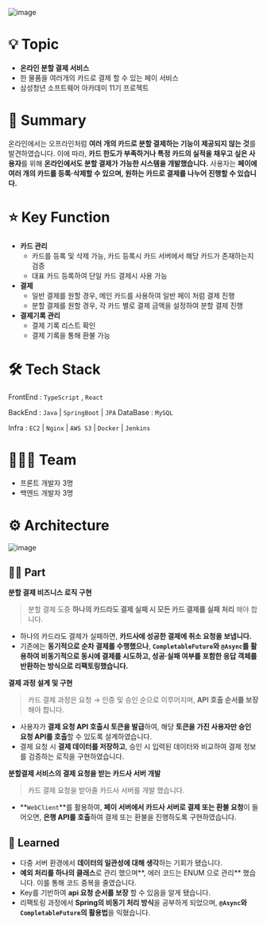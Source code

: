 ![image](https://github.com/user-attachments/assets/3eace139-8c1a-4721-b4c9-22c2a08434f9)


# 💡 Topic

- **온라인 분할 결제 서비스**
- 한 물품을 여러개의 카드로 결제 할 수 있는 페이 서비스
- 삼성청년 소프트웨어 아카데미 11기 프로젝트

# 📝 Summary

온라인에서는 오프라인처럼 **여러 개의 카드로 분할 결제하는 기능이 제공되지 않는 것**를 발견하였습니다.
이에 따라, **카드 한도가 부족하거나 특정 카드의 실적을 채우고 싶은 사용자**를 위해 **온라인에서도 분할 결제가 가능한 시스템을 개발했습니다.** 사용자는 **페이에 여러 개의 카드를 등록·삭제할 수 있으며, 원하는 카드로 결제를 나누어 진행할 수 있습니다.**

# ⭐️ Key Function

- **카드 관리**
    - 카드를 등록 및 삭제 가능, 카드 등록시 카드 서버에서 해당 카드가 존재하는지 검증
    - 대표 카드 등록하여 단일 카드 결제시 사용 가능
- **결제**
    - 일반 결제를 원할 경우, 메인 카드를 사용하여 일반 페이 처럼 결제 진행
    - 분할 결제를 원할 경우, 각 카드 별로 결제 금액을 설정하여 분할 결제 진행
- **결제기록 관리**
    - 결제 기록 리스트 확인
    - 결제 기록을 통해 환불 가능

# 🛠 Tech Stack

FrontEnd : `TypeScript` , `React`

BackEnd : `Java` | `SpringBoot` | `JPA`
DataBase : `MySQL`

Infra : `EC2` | `Nginx` | `AWS S3` | `Docker` | `Jenkins`

# 🧑🏻‍💻 Team

- 프론트 개발자 3명
- 백엔드 개발자 3명

# ⚙️ Architecture

![image](https://github.com/user-attachments/assets/b34146e0-c1ed-4a72-96e1-1142d2812166)


## 🤚🏻 Part

**분할 결제 비즈니스 로직 구현**

> 분할 결제 도중 **하나의 카드라도 결제 실패 시 모든 카드 결제를 실패 처리** 해야 합니다.
> 
- 하나의 카드라도 결제가 실패하면, **카드사에 성공한 결제에 취소 요청을 보냅니다.**
- 기존에는 **동기적으로 순차 결제를 수행했으나**, **`CompletableFuture`와 `@Async`를 활용하여 비동기적으로 동시에 결제를 시도하고, 성공·실패 여부를 포함한 응답 객체를 반환하는 방식으로 리팩토링했습니다.**

**결제 과정 설계 및 구현**

> 카드 결제 과정은 요청 → 인증 및 승인 순으로 이루어지며, **API 호출 순서를 보장**해야 합니다.
> 
- 사용자가 **결제 요청 API 호출시 토큰을 발급**하여, 해당 **토큰을 가진 사용자만 승인 요청 API를 호출**할 수 있도록 설계하였습니다.
- 결제 요청 시 **결제 데이터를 저장하고**, 승인 시 입력된 데이터와 비교하여 결제 정보를 검증하는 로직을 구현하였습니다.

**분할결제 서비스의 결제 요청을 받는 카드사 서버 개발**

> 카드 결제 요청을 받아줄 카드사 서버를 개발 했습니다.
> 
- **`WebClient`**를 활용하여, **페이 서버에서 카드사 서버로 결제 또는 환불 요청**이 들어오면, **은행 API를 호출**하여 결제 또는 환불을 진행하도록 구현하였습니다.

## 🤔 Learned

- 다중 서버 환경에서 **데이터의 일관성에 대해 생각**하는 기회가 됐습니다.
- **예외 처리를 하나의 클래스**로 관리 했으며**, 에러 코드는 ENUM 으로 관리** 했습니다. 이를 통해 코드 중복을 줄였습니다.
- Key를 기반하여 **api 요청 순서를 보장** 할 수 있음을 알게 됐습니다.
- 리팩토링 과정에서 **Spring의 비동기 처리 방식**을 공부하게 되었으며, **`@Async`와 `CompletableFuture`의 활용법**을 익혔습니다.
